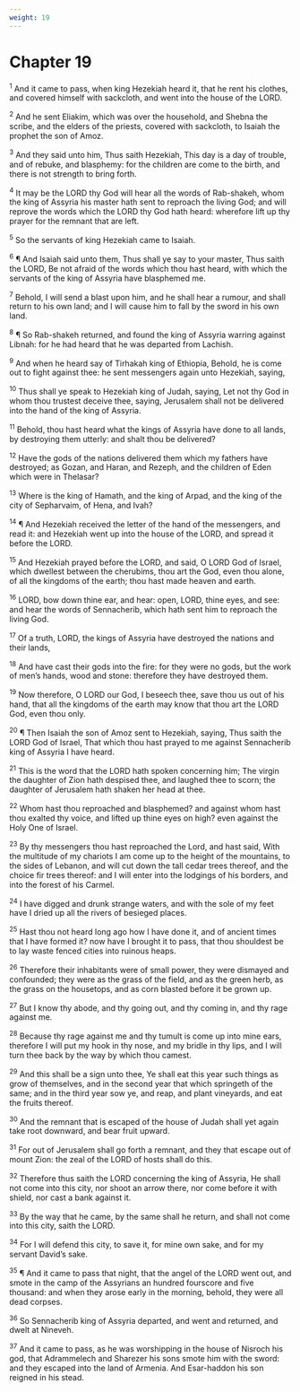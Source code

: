 ```yaml
---
weight: 19
---
```


# Chapter 19

<sup>1</sup> And it came to pass, when king Hezekiah heard it, that he rent his clothes, and covered himself with sackcloth, and went into the house of the LORD. 

<sup>2</sup> And he sent Eliakim, which was over the household, and Shebna the scribe, and the elders of the priests, covered with sackcloth, to Isaiah the prophet the son of Amoz. 

<sup>3</sup> And they said unto him, Thus saith Hezekiah, This day is a day of trouble, and of rebuke, and blasphemy: for the children are come to the birth, and there is not strength to bring forth. 

<sup>4</sup> It may be the LORD thy God will hear all the words of Rab-shakeh, whom the king of Assyria his master hath sent to reproach the living God; and will reprove the words which the LORD thy God hath heard: wherefore lift up thy prayer for the remnant that are left. 

<sup>5</sup> So the servants of king Hezekiah came to Isaiah. 

<sup>6</sup> ¶ And Isaiah said unto them, Thus shall ye say to your master, Thus saith the LORD, Be not afraid of the words which thou hast heard, with which the servants of the king of Assyria have blasphemed me. 

<sup>7</sup> Behold, I will send a blast upon him, and he shall hear a rumour, and shall return to his own land; and I will cause him to fall by the sword in his own land. 

<sup>8</sup> ¶ So Rab-shakeh returned, and found the king of Assyria warring against Libnah: for he had heard that he was departed from Lachish. 

<sup>9</sup> And when he heard say of Tirhakah king of Ethiopia, Behold, he is come out to fight against thee: he sent messengers again unto Hezekiah, saying, 

<sup>10</sup> Thus shall ye speak to Hezekiah king of Judah, saying, Let not thy God in whom thou trustest deceive thee, saying, Jerusalem shall not be delivered into the hand of the king of Assyria. 

<sup>11</sup> Behold, thou hast heard what the kings of Assyria have done to all lands, by destroying them utterly: and shalt thou be delivered? 

<sup>12</sup> Have the gods of the nations delivered them which my fathers have destroyed; as Gozan, and Haran, and Rezeph, and the children of Eden which were in Thelasar? 

<sup>13</sup> Where is the king of Hamath, and the king of Arpad, and the king of the city of Sepharvaim, of Hena, and Ivah? 

<sup>14</sup> ¶ And Hezekiah received the letter of the hand of the messengers, and read it: and Hezekiah went up into the house of the LORD, and spread it before the LORD. 

<sup>15</sup> And Hezekiah prayed before the LORD, and said, O LORD God of Israel, which dwellest between the cherubims, thou art the God, even thou alone, of all the kingdoms of the earth; thou hast made heaven and earth. 

<sup>16</sup> LORD, bow down thine ear, and hear: open, LORD, thine eyes, and see: and hear the words of Sennacherib, which hath sent him to reproach the living God. 

<sup>17</sup> Of a truth, LORD, the kings of Assyria have destroyed the nations and their lands, 

<sup>18</sup> And have cast their gods into the fire: for they were no gods, but the work of men’s hands, wood and stone: therefore they have destroyed them. 

<sup>19</sup> Now therefore, O LORD our God, I beseech thee, save thou us out of his hand, that all the kingdoms of the earth may know that thou art the LORD God, even thou only. 

<sup>20</sup> ¶ Then Isaiah the son of Amoz sent to Hezekiah, saying, Thus saith the LORD God of Israel, That which thou hast prayed to me against Sennacherib king of Assyria I have heard. 

<sup>21</sup> This is the word that the LORD hath spoken concerning him; The virgin the daughter of Zion hath despised thee, and laughed thee to scorn; the daughter of Jerusalem hath shaken her head at thee. 

<sup>22</sup> Whom hast thou reproached and blasphemed? and against whom hast thou exalted thy voice, and lifted up thine eyes on high? even against the Holy One of Israel. 

<sup>23</sup> By thy messengers thou hast reproached the Lord, and hast said, With the multitude of my chariots I am come up to the height of the mountains, to the sides of Lebanon, and will cut down the tall cedar trees thereof, and the choice fir trees thereof: and I will enter into the lodgings of his borders, and into the forest of his Carmel. 

<sup>24</sup> I have digged and drunk strange waters, and with the sole of my feet have I dried up all the rivers of besieged places. 

<sup>25</sup> Hast thou not heard long ago how I have done it, and of ancient times that I have formed it? now have I brought it to pass, that thou shouldest be to lay waste fenced cities into ruinous heaps. 

<sup>26</sup> Therefore their inhabitants were of small power, they were dismayed and confounded; they were as the grass of the field, and as the green herb, as the grass on the housetops, and as corn blasted before it be grown up. 

<sup>27</sup> But I know thy abode, and thy going out, and thy coming in, and thy rage against me. 

<sup>28</sup> Because thy rage against me and thy tumult is come up into mine ears, therefore I will put my hook in thy nose, and my bridle in thy lips, and I will turn thee back by the way by which thou camest. 

<sup>29</sup> And this shall be a sign unto thee, Ye shall eat this year such things as grow of themselves, and in the second year that which springeth of the same; and in the third year sow ye, and reap, and plant vineyards, and eat the fruits thereof. 

<sup>30</sup> And the remnant that is escaped of the house of Judah shall yet again take root downward, and bear fruit upward. 

<sup>31</sup> For out of Jerusalem shall go forth a remnant, and they that escape out of mount Zion: the zeal of the LORD  of hosts shall do this. 

<sup>32</sup> Therefore thus saith the LORD concerning the king of Assyria, He shall not come into this city, nor shoot an arrow there, nor come before it with shield, nor cast a bank against it. 

<sup>33</sup> By the way that he came, by the same shall he return, and shall not come into this city, saith the LORD. 

<sup>34</sup> For I will defend this city, to save it, for mine own sake, and for my servant David’s sake. 

<sup>35</sup> ¶ And it came to pass that night, that the angel of the LORD went out, and smote in the camp of the Assyrians an hundred fourscore and five thousand: and when they arose early in the morning, behold, they were all dead corpses. 

<sup>36</sup> So Sennacherib king of Assyria departed, and went and returned, and dwelt at Nineveh. 

<sup>37</sup> And it came to pass, as he was worshipping in the house of Nisroch his god, that Adrammelech and Sharezer his sons smote him with the sword: and they escaped into the land of Armenia. And Esar-haddon his son reigned in his stead. 


